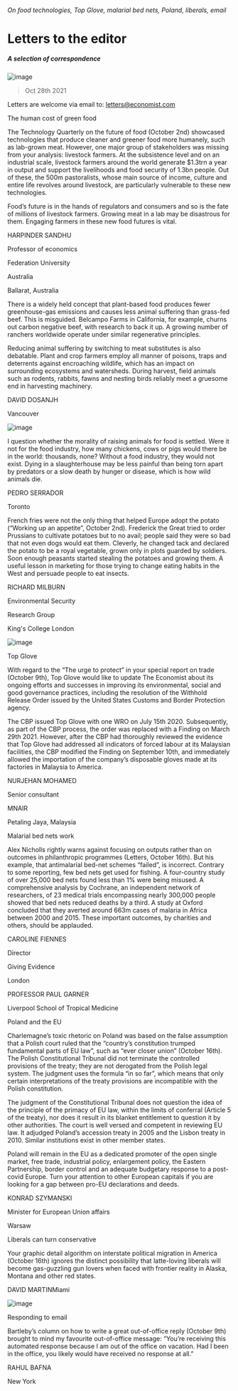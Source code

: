 ###### On food technologies, Top Glove, malarial bed nets, Poland, liberals, email
# Letters to the editor 
##### A selection of correspondence 
![image](images/20211002_ldd004.jpg) 
> Oct 28th 2021 
Letters are welcome via email to: letters@economist.com
The human cost of green food
The Technology Quarterly on the future of food (October 2nd) showcased technologies that produce cleaner and greener food more humanely, such as lab-grown meat. However, one major group of stakeholders was missing from your analysis: livestock farmers. At the subsistence level and on an industrial scale, livestock farmers around the world generate $1.3trn a year in output and support the livelihoods and food security of 1.3bn people. Out of these, the 500m pastoralists, whose main source of income, culture and entire life revolves around livestock, are particularly vulnerable to these new technologies.

Food’s future is in the hands of regulators and consumers and so is the fate of millions of livestock farmers. Growing meat in a lab may be disastrous for them. Engaging farmers in these new food futures is vital.
HARPINDER SANDHU
Professor of economics
Federation University 
Australia
Ballarat, Australia
There is a widely held concept that plant-based food produces fewer greenhouse-gas emissions and causes less animal suffering than grass-fed beef. This is misguided. Belcampo Farms in California, for example, churns out carbon negative beef, with research to back it up. A growing number of ranchers worldwide operate under similar regenerative principles.
Reducing animal suffering by switching to meat substitutes is also debatable. Plant and crop farmers employ all manner of poisons, traps and deterrents against encroaching wildlife, which has an impact on surrounding ecosystems and watersheds. During harvest, field animals such as rodents, rabbits, fawns and nesting birds reliably meet a gruesome end in harvesting machinery.
DAVID DOSANJH
Vancouver
![image](images/20211002_TQD002.jpg) 

I question whether the morality of raising animals for food is settled. Were it not for the food industry, how many chickens, cows or pigs would there be in the world: thousands, none? Without a food industry, they would not exist. Dying in a slaughterhouse may be less painful than being torn apart by predators or a slow death by hunger or disease, which is how wild animals die.
PEDRO SERRADOR
Toronto
French fries were not the only thing that helped Europe adopt the potato (“Working up an appetite”, October 2nd). Frederick the Great tried to order Prussians to cultivate potatoes but to no avail; people said they were so bad that not even dogs would eat them. Cleverly, he changed tack and declared the potato to be a royal vegetable, grown only in plots guarded by soldiers. Soon enough peasants started stealing the potatoes and growing them. A useful lesson in marketing for those trying to change eating habits in the West and persuade people to eat insects.
RICHARD MILBURN
Environmental Security
Research Group
King's College London
![image](images/20211009_SRD005.jpg) 

Top Glove
With regard to the “The urge to protect” in your special report on trade (October 9th), Top Glove would like to update The Economist about its ongoing efforts and successes in improving its environmental, social and good governance practices, including the resolution of the Withhold Release Order issued by the United States Customs and Border Protection agency.
The CBP issued Top Glove with one WRO on July 15th 2020. Subsequently, as part of the CBP process, the order was replaced with a Finding on March 29th 2021. However, after the CBP had thoroughly reviewed the evidence that Top Glove had addressed all indicators of forced labour at its Malaysian facilities, the CBP modified the Finding on September 10th, and immediately allowed the importation of the company’s disposable gloves made at its factories in Malaysia to America.
NURJEHAN MOHAMED
Senior consultant
MNAIR
Petaling Jaya, Malaysia
Malarial bed nets work
Alex Nicholls rightly warns against focusing on outputs rather than on outcomes in philanthropic programmes (Letters, October 16th). But his example, that antimalarial bed-net schemes “failed”, is incorrect. Contrary to some reporting, few bed nets get used for fishing. A four-country study of over 25,000 bed nets found less than 1% were being misused. A comprehensive analysis by Cochrane, an independent network of researchers, of 23 medical trials encompassing nearly 300,000 people showed that bed nets reduced deaths by a third. A study at Oxford concluded that they averted around 663m cases of malaria in Africa between 2000 and 2015. These important outcomes, by charities and others, should be applauded.
CAROLINE FIENNES
Director
Giving Evidence
London
PROFESSOR PAUL GARNER
Liverpool School of Tropical Medicine
Poland and the EU
Charlemagne’s toxic rhetoric on Poland was based on the false assumption that a Polish court ruled that the “country’s constitution trumped fundamental parts of EU law”, such as “ever closer union” (October 16th). The Polish Constitutional Tribunal did not terminate the controlled provisions of the treaty; they are not derogated from the Polish legal system. The judgment uses the formula “in so far”, which means that only certain interpretations of the treaty provisions are incompatible with the Polish constitution.
The judgment of the Constitutional Tribunal does not question the idea of the principle of the primacy of EU law, within the limits of conferral (Article 5 of the treaty), nor does it result in its blanket entitlement to question it by other authorities. The court is well versed and competent in reviewing EU law. It adjudged Poland’s accession treaty in 2005 and the Lisbon treaty in 2010. Similar institutions exist in other member states.
Poland will remain in the EU as a dedicated promoter of the open single market, free trade, industrial policy, enlargement policy, the Eastern Partnership, border control and an adequate budgetary response to a post-covid Europe. Turn your attention to other European capitals if you are looking for a gap between pro-EU declarations and deeds.
KONRAD SZYMANSKI
Minister for European Union affairs
Warsaw
Liberals can turn conservative
Your graphic detail algorithm on interstate political migration in America (October 16th) ignores the distinct possibility that latte-loving liberals will become gas-guzzling gun lovers when faced with frontier reality in Alaska, Montana and other red states.
DAVID MARTINMiami
![image](images/20211009_WBD002.jpg) 

Responding to email
Bartleby’s column on how to write a great out-of-office reply (October 9th) brought to mind my favourite out-of-office message: “You’re receiving this automated response because I am out of the office on vacation. Had I been in the office, you likely would have received no response at all.”
RAHUL BAFNA
New York
